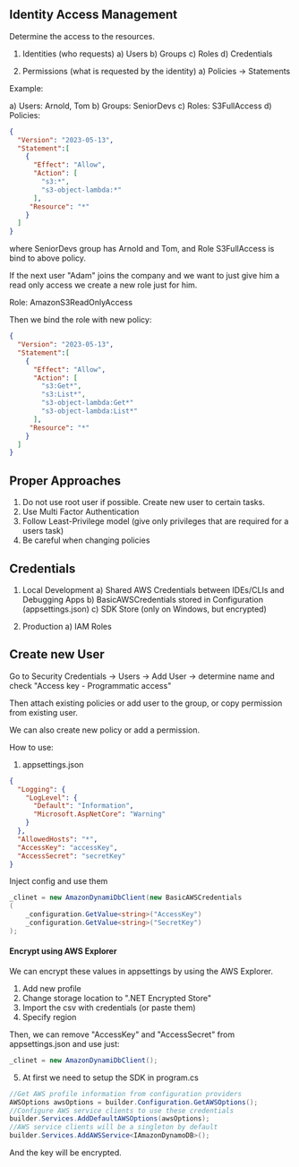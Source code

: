﻿## Identity Access Management

Determine the access to the resources. 

1. Identities (who requests)
	a) Users
	b) Groups
	c) Roles
	d) Credentials

2. Permissions (what is requested by the identity) 
	a) Policies -> Statements

Example:

a) Users: Arnold, Tom 
b) Groups: SeniorDevs
c) Roles: S3FullAccess 
d) Policies: 
```json 
{
  "Version": "2023-05-13",
  "Statement":[
    {
      "Effect": "Allow",
      "Action": [
        "s3:*",
        "s3-object-lambda:*"
      ],
     "Resource": "*"
    }
  ]
}
```

where SeniorDevs group has Arnold and Tom, and Role S3FullAccess is bind to above policy.

If the next user "Adam" joins the company and we want to just give him a read only access 
we create a new role just for him.

Role: AmazonS3ReadOnlyAccess

Then we bind the role with new policy:
```json
{
  "Version": "2023-05-13",
  "Statement":[
    {
      "Effect": "Allow",
      "Action": [
        "s3:Get*",
        "s3:List*",
        "s3-object-lambda:Get*"
        "s3-object-lambda:List*"
      ],
     "Resource": "*"
    }
  ]
}
```

## Proper Approaches

1. Do not use root user if possible. Create new user to certain tasks.
2. Use Multi Factor Authentication
3. Follow Least-Privilege model (give only privileges that are required for a users task)
4. Be careful when changing policies

## Credentials

1. Local Development
    a) Shared AWS Credentials between IDEs/CLIs and Debugging Apps
    b) BasicAWSCredentials stored in Configuration (appsettings.json)
    c) SDK Store (only on Windows, but encrypted)

2. Production
    a) IAM Roles 

## Create new User

Go to Security Credentials -> Users -> Add User -> determine name and check "Access key - Programmatic access"

Then attach existing policies or add user to the group, or copy permission from existing user.

We can also create new policy or add a permission.

How to use:
1. appsettings.json
```json
{
  "Logging": {
    "LogLevel": {
      "Default": "Information",
      "Microsoft.AspNetCore": "Warning"
    }
  },
  "AllowedHosts": "*",
  "AccessKey": "accessKey",
  "AccessSecret": "secretKey"
}

```

Inject config and use them
```csharp
_clinet = new AmazonDynamiDbClient(new BasicAWSCredentials
(
    _configuration.GetValue<string>("AccessKey")
    _configuration.GetValue<string>("SecretKey")
);
```

#### Encrypt using AWS Explorer


We can encrypt these values in appsettings by using the AWS Explorer.

1. Add new profile 
2. Change storage location to ".NET Encrypted Store"
3. Import the csv with credentials (or paste them)
4. Specify region

Then, we can remove "AccessKey" and "AccessSecret" from appsettings.json and use just:

```csharp
_clinet = new AmazonDynamiDbClient();
```

5. At first we need to setup the SDK in program.cs

```csharp
//Get AWS profile information from configuration providers
AWSOptions awsOptions = builder.Configuration.GetAWSOptions();
//Configure AWS service clients to use these credentials
builder.Services.AddDefaultAWSOptions(awsOptions);
//AWS service clients will be a singleton by default
builder.Services.AddAWSService<IAmazonDynamoDB>();
```

And the key will be encrypted.